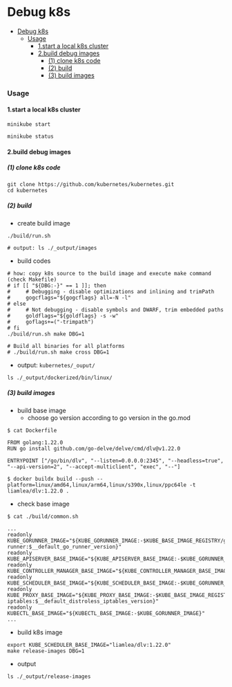 # Debug k8s
<!-- @import "[TOC]" {cmd="toc" depthFrom=1 depthTo=6 orderedList=false} -->

<!-- code_chunk_output -->

- [Debug k8s](#debug-k8s)
    - [Usage](#usage)
      - [1.start a local k8s cluster](#1start-a-local-k8s-cluster)
      - [2.build debug images](#2build-debug-images)
        - [(1) clone k8s code](#1-clone-k8s-code)
        - [(2) build](#2-build)
        - [(3) build images](#3-build-images)

<!-- /code_chunk_output -->


### Usage

#### 1.start a local k8s cluster
```shel
minikube start

minikube status
```

#### 2.build debug images

##### (1) clone k8s code
```shell
git clone https://github.com/kubernetes/kubernetes.git
cd kubernetes
```

##### (2) build

* create build image
```shell
./build/run.sh

# output: ls ./_output/images
```

* build codes
```shell
# how: copy k8s source to the build image and execute make command (check Makefile)
# if [[ "${DBG:-}" == 1 ]]; then
#     # Debugging - disable optimizations and inlining and trimPath
#     gogcflags="${gogcflags} all=-N -l"
# else
#     # Not debugging - disable symbols and DWARF, trim embedded paths
#     goldflags="${goldflags} -s -w"
#     goflags+=("-trimpath")
# fi
./build/run.sh make DBG=1

# Build all binaries for all platforms
# ./build/run.sh make cross DBG=1
```

* output: `kubernetes/_ouput/`
```shell
ls ./_output/dockerized/bin/linux/
```

##### (3) build images

* build base image
    * choose go version according to go version in the go.mod
```shell
$ cat Dockerfile

FROM golang:1.22.0
RUN go install github.com/go-delve/delve/cmd/dlv@v1.22.0

ENTRYPOINT ["/go/bin/dlv", "--listen=0.0.0.0:2345", "--headless=true", "--api-version=2", "--accept-multiclient", "exec", "--"]

$ docker buildx build --push --platform=linux/amd64,linux/arm64,linux/s390x,linux/ppc64le -t liamlea/dlv:1.22.0 .
```

* check base image
```shell
$ cat ./build/common.sh

...
readonly KUBE_GORUNNER_IMAGE="${KUBE_GORUNNER_IMAGE:-$KUBE_BASE_IMAGE_REGISTRY/go-runner:$__default_go_runner_version}"
readonly KUBE_APISERVER_BASE_IMAGE="${KUBE_APISERVER_BASE_IMAGE:-$KUBE_GORUNNER_IMAGE}"
readonly KUBE_CONTROLLER_MANAGER_BASE_IMAGE="${KUBE_CONTROLLER_MANAGER_BASE_IMAGE:-$KUBE_GORUNNER_IMAGE}"
readonly KUBE_SCHEDULER_BASE_IMAGE="${KUBE_SCHEDULER_BASE_IMAGE:-$KUBE_GORUNNER_IMAGE}"
readonly KUBE_PROXY_BASE_IMAGE="${KUBE_PROXY_BASE_IMAGE:-$KUBE_BASE_IMAGE_REGISTRY/distroless-iptables:$__default_distroless_iptables_version}"
readonly KUBECTL_BASE_IMAGE="${KUBECTL_BASE_IMAGE:-$KUBE_GORUNNER_IMAGE}"
...

```
* build k8s image
```shell
export KUBE_SCHEDULER_BASE_IMAGE="liamlea/dlv:1.22.0"
make release-images DBG=1
```

* output
```shell
ls ./_output/release-images
```